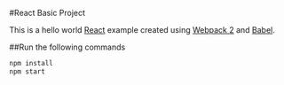 #React Basic Project

This is a hello world [React](https://facebook.github.io/react/) example created using [Webpack 2](https://webpack.js.org/) and [Babel](https://babeljs.io/).

##Run the following commands

```bash
npm install
npm start
```
